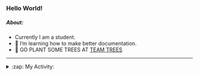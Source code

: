 ### Hello World!

##### About:
- Currently I am a student.
- 🌱 I’m learning how to make better documentation.
- 🌱 GO PLANT SOME TREES AT [TEAM TREES](https://teamtrees.org/)

---
<details>
  <summary>:zap: My Activity:</summary>
  
<!--START_SECTION:waka-->
![Code Time](http://img.shields.io/badge/Code%20Time-1%2C112%20hrs%201%20min-blue)

**I'm a Night 🦉** 

```text
🌞 Morning                1428 commits        ██░░░░░░░░░░░░░░░░░░░░░░░   09.29 % 
🌆 Daytime                5257 commits        █████████░░░░░░░░░░░░░░░░   34.19 % 
🌃 Evening                4484 commits        ███████░░░░░░░░░░░░░░░░░░   29.16 % 
🌙 Night                  4209 commits        ███████░░░░░░░░░░░░░░░░░░   27.37 % 
```
📅 **I'm Most Productive on Wednesday** 

```text
Monday                   2321 commits        ████░░░░░░░░░░░░░░░░░░░░░   15.09 % 
Tuesday                  1887 commits        ███░░░░░░░░░░░░░░░░░░░░░░   12.27 % 
Wednesday                3589 commits        ██████░░░░░░░░░░░░░░░░░░░   23.34 % 
Thursday                 2004 commits        ███░░░░░░░░░░░░░░░░░░░░░░   13.03 % 
Friday                   1531 commits        ██░░░░░░░░░░░░░░░░░░░░░░░   09.96 % 
Saturday                 1377 commits        ██░░░░░░░░░░░░░░░░░░░░░░░   08.95 % 
Sunday                   2669 commits        ████░░░░░░░░░░░░░░░░░░░░░   17.36 % 
```


📊 **This Week I Spent My Time On** 

```text
🔥 Editors: 
VS Code                  11 hrs 16 mins      █████████████████████████   100.00 % 

🐱‍💻 Projects: 
praise                   5 hrs 43 mins       █████████████░░░░░░░░░░░░   50.70 % 
skillgraff               2 hrs 48 mins       ██████░░░░░░░░░░░░░░░░░░░   24.89 % 
CSF22                    2 hrs 44 mins       ██████░░░░░░░░░░░░░░░░░░░   24.39 % 
ai                       0 secs              ░░░░░░░░░░░░░░░░░░░░░░░░░   00.03 % 
```


 Last Updated on 20/04/2023 08:08:40 UTC
<!--END_SECTION:waka-->
</details>
